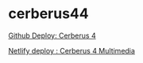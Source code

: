 # cerberus44






<a href="https://mrcerberoot92.github.io/cerberus4/" targe="_blanck">Github Deploy: Cerberus 4</a>


<a href="https://cerberus4.netlify.com/" target="_blanck">Netlify deploy :  Cerberus 4 Multimedia</a>


